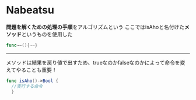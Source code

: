 # Nabeatsu

**問題を解くための処理の手順**をアルゴリズムという
ここではisAhoと名付けた**メソッド**というものを使用した

```a.swift
func~~(){~~}
```
***

メソッドは結果を戻り値で出すため、trueなのかfalseなのかによって命令を変えてやることも重要！

```a.swift
func isAho()->Bool {
  //実行する命令
  }
```

